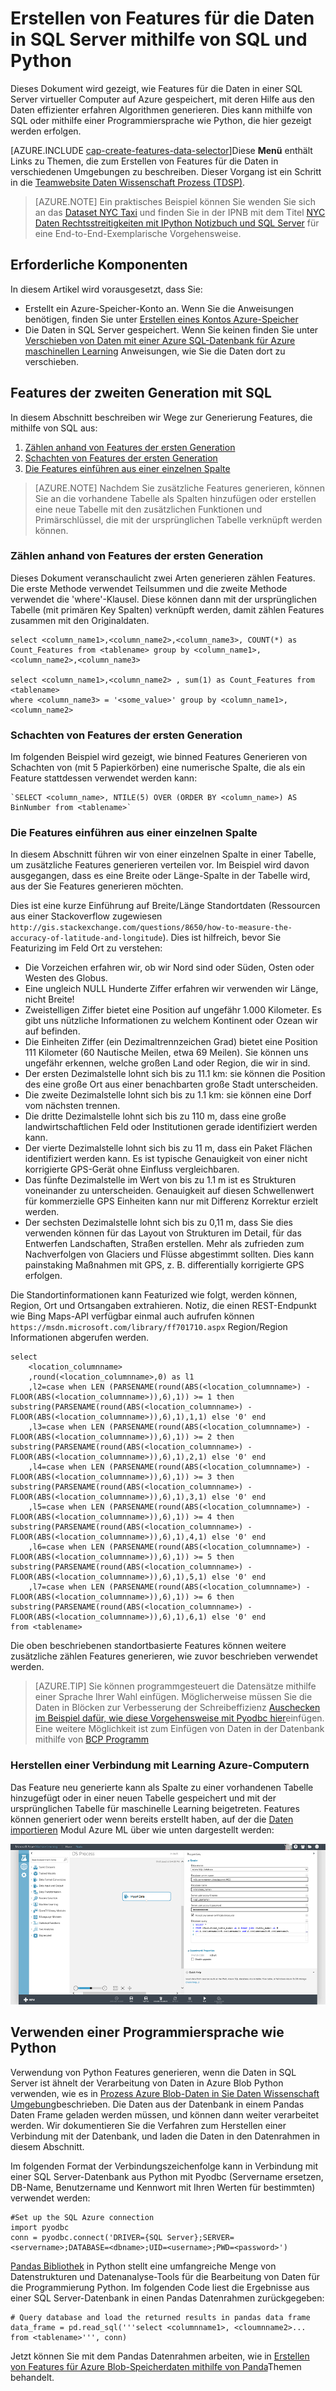 <properties
    pageTitle="Erstellen von Features für die Daten in SQL Server mithilfe von SQL und Python | Microsoft Azure"
    description="Verarbeiten von Daten aus SQL Azure"
    services="machine-learning"
    documentationCenter=""
    authors="bradsev"
    manager="jhubbard"
    editor="" />

<tags
    ms.service="machine-learning"
    ms.workload="data-services"
    ms.tgt_pltfrm="na"
    ms.devlang="na"
    ms.topic="article"
    ms.date="09/19/2016"
    ms.author="bradsev;fashah;garye" />


# <a name="create-features-for-data-in-sql-server-using-sql-and-python"></a>Erstellen von Features für die Daten in SQL Server mithilfe von SQL und Python


Dieses Dokument wird gezeigt, wie Features für die Daten in einer SQL Server virtueller Computer auf Azure gespeichert, mit deren Hilfe aus den Daten effizienter erfahren Algorithmen generieren. Dies kann mithilfe von SQL oder mithilfe einer Programmiersprache wie Python, die hier gezeigt werden erfolgen.

[AZURE.INCLUDE [cap-create-features-data-selector](../../includes/cap-create-features-selector.md)]Diese **Menü** enthält Links zu Themen, die zum Erstellen von Features für die Daten in verschiedenen Umgebungen zu beschreiben. Dieser Vorgang ist ein Schritt in die [Teamwebsite Daten Wissenschaft Prozess (TDSP)](https://azure.microsoft.com/documentation/learning-paths/cortana-analytics-process/).

> [AZURE.NOTE] Ein praktisches Beispiel können Sie wenden Sie sich an das [Dataset NYC Taxi](http://www.andresmh.com/nyctaxitrips/) und finden Sie in der IPNB mit dem Titel [NYC Daten Rechtsstreitigkeiten mit IPython Notizbuch und SQL Server](https://github.com/Azure/Azure-MachineLearning-DataScience/blob/master/Misc/DataScienceProcess/iPythonNotebooks/machine-Learning-data-science-process-sql-walkthrough.ipynb) für eine End-to-End-Exemplarische Vorgehensweise.


## <a name="prerequisites"></a>Erforderliche Komponenten
In diesem Artikel wird vorausgesetzt, dass Sie:

* Erstellt ein Azure-Speicher-Konto an. Wenn Sie die Anweisungen benötigen, finden Sie unter [Erstellen eines Kontos Azure-Speicher](../storage/storage-create-storage-account.md#create-a-storage-account)
* Die Daten in SQL Server gespeichert. Wenn Sie keinen finden Sie unter [Verschieben von Daten mit einer Azure SQL-Datenbank für Azure maschinellen Learning](machine-learning-data-science-move-sql-azure.md) Anweisungen, wie Sie die Daten dort zu verschieben.


## <a name="a-namesql-featuregenafeature-generation-with-sql"></a><a name="sql-featuregen"></a>Features der zweiten Generation mit SQL

In diesem Abschnitt beschreiben wir Wege zur Generierung Features, die mithilfe von SQL aus:  

1. [Zählen anhand von Features der ersten Generation](#sql-countfeature)
2. [Schachten von Features der ersten Generation](#sql-binningfeature)
3. [Die Features einführen aus einer einzelnen Spalte](#sql-featurerollout)


> [AZURE.NOTE] Nachdem Sie zusätzliche Features generieren, können Sie an die vorhandene Tabelle als Spalten hinzufügen oder erstellen eine neue Tabelle mit den zusätzlichen Funktionen und Primärschlüssel, die mit der ursprünglichen Tabelle verknüpft werden können.

### <a name="a-namesql-countfeatureacount-based-feature-generation"></a><a name="sql-countfeature"></a>Zählen anhand von Features der ersten Generation

Dieses Dokument veranschaulicht zwei Arten generieren zählen Features. Die erste Methode verwendet Teilsummen und die zweite Methode verwendet die 'where'-Klausel. Diese können dann mit der ursprünglichen Tabelle (mit primären Key Spalten) verknüpft werden, damit zählen Features zusammen mit den Originaldaten.

    select <column_name1>,<column_name2>,<column_name3>, COUNT(*) as Count_Features from <tablename> group by <column_name1>,<column_name2>,<column_name3>

    select <column_name1>,<column_name2> , sum(1) as Count_Features from <tablename>
    where <column_name3> = '<some_value>' group by <column_name1>,<column_name2>

### <a name="a-namesql-binningfeatureabinning-feature-generation"></a><a name="sql-binningfeature"></a>Schachten von Features der ersten Generation

Im folgenden Beispiel wird gezeigt, wie binned Features Generieren von Schachten von (mit 5 Papierkörben) eine numerische Spalte, die als ein Feature stattdessen verwendet werden kann:

    `SELECT <column_name>, NTILE(5) OVER (ORDER BY <column_name>) AS BinNumber from <tablename>`


### <a name="a-namesql-featurerolloutarolling-out-the-features-from-a-single-column"></a><a name="sql-featurerollout"></a>Die Features einführen aus einer einzelnen Spalte

In diesem Abschnitt führen wir von einer einzelnen Spalte in einer Tabelle, um zusätzliche Features generieren verteilen vor. Im Beispiel wird davon ausgegangen, dass es eine Breite oder Länge-Spalte in der Tabelle wird, aus der Sie Features generieren möchten.

Dies ist eine kurze Einführung auf Breite/Länge Standortdaten (Ressourcen aus einer Stackoverflow zugewiesen `http://gis.stackexchange.com/questions/8650/how-to-measure-the-accuracy-of-latitude-and-longitude`). Dies ist hilfreich, bevor Sie Featurizing im Feld Ort zu verstehen:

- Die Vorzeichen erfahren wir, ob wir Nord sind oder Süden, Osten oder Westen des Globus.
- Eine ungleich NULL Hunderte Ziffer erfahren wir verwenden wir Länge, nicht Breite!
- Zweistelligen Ziffer bietet eine Position auf ungefähr 1.000 Kilometer. Es gibt uns nützliche Informationen zu welchem Kontinent oder Ozean wir auf befinden.
- Die Einheiten Ziffer (ein Dezimaltrennzeichen Grad) bietet eine Position 111 Kilometer (60 Nautische Meilen, etwa 69 Meilen). Sie können uns ungefähr erkennen, welche großen Land oder Region, die wir in sind.
- Der ersten Dezimalstelle lohnt sich bis zu 11.1 km: sie können die Position des eine große Ort aus einer benachbarten große Stadt unterscheiden.
- Die zweite Dezimalstelle lohnt sich bis zu 1.1 km: sie können eine Dorf vom nächsten trennen.
- Die dritte Dezimalstelle lohnt sich bis zu 110 m, dass eine große landwirtschaftlichen Feld oder Institutionen gerade identifiziert werden kann.
- Der vierte Dezimalstelle lohnt sich bis zu 11 m, dass ein Paket Flächen identifiziert werden kann. Es ist typische Genauigkeit von einer nicht korrigierte GPS-Gerät ohne Einfluss vergleichbaren.
- Das fünfte Dezimalstelle im Wert von bis zu 1.1 m ist es Strukturen voneinander zu unterscheiden. Genauigkeit auf diesen Schwellenwert für kommerzielle GPS Einheiten kann nur mit Differenz Korrektur erzielt werden.
- Der sechsten Dezimalstelle lohnt sich bis zu 0,11 m, dass Sie dies verwenden können für das Layout von Strukturen im Detail, für das Entwerfen Landschaften, Straßen erstellen. Mehr als zufrieden zum Nachverfolgen von Glaciers und Flüsse abgestimmt sollten. Dies kann painstaking Maßnahmen mit GPS, z. B. differentially korrigierte GPS erfolgen.

Die Standortinformationen kann Featurized wie folgt, werden können, Region, Ort und Ortsangaben extrahieren. Notiz, die einen REST-Endpunkt wie Bing Maps-API verfügbar einmal auch aufrufen können `https://msdn.microsoft.com/library/ff701710.aspx` Region/Region Informationen abgerufen werden.

    select
        <location_columnname>
        ,round(<location_columnname>,0) as l1       
        ,l2=case when LEN (PARSENAME(round(ABS(<location_columnname>) - FLOOR(ABS(<location_columnname>)),6),1)) >= 1 then substring(PARSENAME(round(ABS(<location_columnname>) - FLOOR(ABS(<location_columnname>)),6),1),1,1) else '0' end     
        ,l3=case when LEN (PARSENAME(round(ABS(<location_columnname>) - FLOOR(ABS(<location_columnname>)),6),1)) >= 2 then substring(PARSENAME(round(ABS(<location_columnname>) - FLOOR(ABS(<location_columnname>)),6),1),2,1) else '0' end     
        ,l4=case when LEN (PARSENAME(round(ABS(<location_columnname>) - FLOOR(ABS(<location_columnname>)),6),1)) >= 3 then substring(PARSENAME(round(ABS(<location_columnname>) - FLOOR(ABS(<location_columnname>)),6),1),3,1) else '0' end     
        ,l5=case when LEN (PARSENAME(round(ABS(<location_columnname>) - FLOOR(ABS(<location_columnname>)),6),1)) >= 4 then substring(PARSENAME(round(ABS(<location_columnname>) - FLOOR(ABS(<location_columnname>)),6),1),4,1) else '0' end     
        ,l6=case when LEN (PARSENAME(round(ABS(<location_columnname>) - FLOOR(ABS(<location_columnname>)),6),1)) >= 5 then substring(PARSENAME(round(ABS(<location_columnname>) - FLOOR(ABS(<location_columnname>)),6),1),5,1) else '0' end     
        ,l7=case when LEN (PARSENAME(round(ABS(<location_columnname>) - FLOOR(ABS(<location_columnname>)),6),1)) >= 6 then substring(PARSENAME(round(ABS(<location_columnname>) - FLOOR(ABS(<location_columnname>)),6),1),6,1) else '0' end     
    from <tablename>

Die oben beschriebenen standortbasierte Features können weitere zusätzliche zählen Features generieren, wie zuvor beschrieben verwendet werden.


> [AZURE.TIP] Sie können programmgesteuert die Datensätze mithilfe einer Sprache Ihrer Wahl einfügen. Möglicherweise müssen Sie die Daten in Blöcken zur Verbesserung der Schreibeffizienz [Auschecken im Beispiel dafür, wie diese Vorgehensweise mit Pyodbc hier](https://code.google.com/p/pypyodbc/wiki/A_HelloWorld_sample_to_access_mssql_with_python)einfügen.
Eine weitere Möglichkeit ist zum Einfügen von Daten in der Datenbank mithilfe von [BCP Programm](https://msdn.microsoft.com/library/ms162802.aspx)

### <a name="a-namesql-amlaconnecting-to-azure-machine-learning"></a><a name="sql-aml"></a>Herstellen einer Verbindung mit Learning Azure-Computern

Das Feature neu generierte kann als Spalte zu einer vorhandenen Tabelle hinzugefügt oder in einer neuen Tabelle gespeichert und mit der ursprünglichen Tabelle für maschinelle Learning beigetreten. Features können generiert oder wenn bereits erstellt haben, auf der die [Daten importieren](https://msdn.microsoft.com/library/azure/4e1b0fe6-aded-4b3f-a36f-39b8862b9004/) Modul Azure ML über wie unten dargestellt werden:

![Azureml Leser](./media/machine-learning-data-science-process-sql-server-virtual-machine/reader_db_featurizedinput.png)

## <a name="a-namepythonausing-a-programming-language-like-python"></a><a name="python"></a>Verwenden einer Programmiersprache wie Python

Verwendung von Python Features generieren, wenn die Daten in SQL Server ist ähnelt der Verarbeitung von Daten in Azure Blob Python verwenden, wie es in [Prozess Azure Blob-Daten in Sie Daten Wissenschaft Umgebung](machine-learning-data-science-process-data-blob.md)beschrieben. Die Daten aus der Datenbank in einem Pandas Daten Frame geladen werden müssen, und können dann weiter verarbeitet werden. Wir dokumentieren Sie die Verfahren zum Herstellen einer Verbindung mit der Datenbank, und laden die Daten in den Datenrahmen in diesem Abschnitt.

Im folgenden Format der Verbindungszeichenfolge kann in Verbindung mit einer SQL Server-Datenbank aus Python mit Pyodbc (Servername ersetzen, DB-Name, Benutzername und Kennwort mit Ihren Werten für bestimmten) verwendet werden:

    #Set up the SQL Azure connection
    import pyodbc
    conn = pyodbc.connect('DRIVER={SQL Server};SERVER=<servername>;DATABASE=<dbname>;UID=<username>;PWD=<password>')

[Pandas Bibliothek](http://pandas.pydata.org/) in Python stellt eine umfangreiche Menge von Datenstrukturen und Datenanalyse-Tools für die Bearbeitung von Daten für die Programmierung Python. Im folgenden Code liest die Ergebnisse aus einer SQL Server-Datenbank in einen Pandas Datenrahmen zurückgegeben:

    # Query database and load the returned results in pandas data frame
    data_frame = pd.read_sql('''select <columnname1>, <cloumnname2>... from <tablename>''', conn)

Jetzt können Sie mit dem Pandas Datenrahmen arbeiten, wie in [Erstellen von Features für Azure Blob-Speicherdaten mithilfe von Panda](machine-learning-data-science-create-features-blob.md)Themen behandelt.

